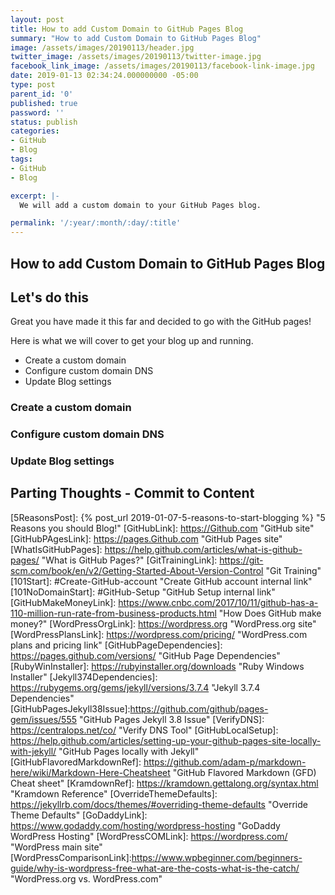 ```yaml
---
layout: post
title: How to add Custom Domain to GitHub Pages Blog
summary: "How to add Custom Domain to GitHub Pages Blog"
image: /assets/images/20190113/header.jpg
twitter_image: /assets/images/20190113/twitter-image.jpg
facebook_link_image: /assets/images/20190113/facebook-link-image.jpg
date: 2019-01-13 02:34:24.000000000 -05:00
type: post
parent_id: '0'
published: true
password: ''
status: publish
categories:
- GitHub
- Blog
tags:
- GitHub
- Blog

excerpt: |-
  We will add a custom domain to your GitHub Pages blog.

permalink: '/:year/:month/:day/:title'
---
```


## How to add Custom Domain to GitHub Pages Blog

## Let's do this

Great you have made it this far and decided to go with the GitHub pages!

Here is what we will cover to get your blog up and running.

- Create a custom domain
- Configure custom domain DNS
- Update Blog settings

### Create a custom domain

### Configure custom domain DNS

### Update Blog settings

## Parting Thoughts - Commit to Content


[5ReasonsPost]: {% post_url 2019-01-07-5-reasons-to-start-blogging %}  "5 Reasons you should Blog!"
[GitHubLink]: https://Github.com "GitHub site"
[GitHubPAgesLink]: https://pages.Github.com "GitHub Pages site"
[WhatIsGitHubPages]: https://help.github.com/articles/what-is-github-pages/ "What is GitHub Pages?"
[GitTrainingLink]: https://git-scm.com/book/en/v2/Getting-Started-About-Version-Control "Git Training"
[101Start]: #Create-GitHub-account "Create GitHub account internal link"
[101NoDomainStart]: #GitHub-Setup "GitHub Setup internal link"
[GitHubMakeMoneyLink]: https://www.cnbc.com/2017/10/11/github-has-a-110-million-run-rate-from-business-products.html "How Does GitHub make money?"
[WordPressOrgLink]: https://wordpress.org "WordPress.org site"
[WordPressPlansLink]: https://wordpress.com/pricing/ "WordPress.com plans and pricing link"
[GitHubPageDependencies]: https://pages.github.com/versions/ "GitHub Page Dependencies"
[RubyWinInstaller]: https://rubyinstaller.org/downloads "Ruby Windows Installer"
[Jekyll374Dependencies]: https://rubygems.org/gems/jekyll/versions/3.7.4 "Jekyll 3.7.4 Dependencies"
[GitHubPagesJekyll38Issue]:https://github.com/github/pages-gem/issues/555 "GitHub Pages Jekyll 3.8 Issue"
[VerifyDNS]: https://centralops.net/co/ "Verify DNS Tool"
[GitHubLocalSetup]: https://help.github.com/articles/setting-up-your-github-pages-site-locally-with-jekyll/ "GitHub Pages locally with Jekyll"
[GitHubFlavoredMarkdownRef]: https://github.com/adam-p/markdown-here/wiki/Markdown-Here-Cheatsheet "GitHub Flavored Markdown (GFD) Cheat sheet"
[KramdownRef]: https://kramdown.gettalong.org/syntax.html "Kramdown Reference"
[OverrideThemeDefaults]: https://jekyllrb.com/docs/themes/#overriding-theme-defaults "Override Theme Defaults"
[GoDaddyLink]: https://www.godaddy.com/hosting/wordpress-hosting "GoDaddy WordPress Hosting"
[WordPressCOMLink]: https://wordpress.com/ "WordPress main site"
[WordPressComparisonLink]:https://www.wpbeginner.com/beginners-guide/why-is-wordpress-free-what-are-the-costs-what-is-the-catch/ "WordPress.org vs. WordPress.com"
